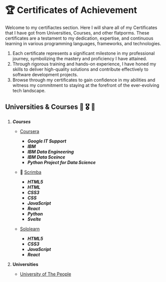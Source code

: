 # 🏆 Certificates of Achievement

Welcome to my certifiactes section. Here I will share all of my Certificates that I have got
from Universities, Courses, and other flatporms. 
These certificates are a testament to my dedication, expertise, and continuous learning in various programming languages, frameworks, and technologies. 


1. Each certificate represents a significant milestone in my professional journey, symbolizing the    mastery and proficiency I have attained.
2. Through rigorous training and hands-on experience, I have honed my skills to deliver high-quality solutions and contribute effectively to software development projects.
3. Browse through my certificates to gain confidence in my abilities and witness my commitment to staying at the forefront of the ever-evolving tech landscape.



## Universities & Courses 🎊 🎖 📒

1. ***Courses***
   + [Coursera](https://www.coursera.org/)
       + ***Google IT Support***
       + ***IBM***
       + ***IBM Data Engineering***
       + ***IBM Data Sceince***
       + ***Python Project for Data Science***
       
   + 🌠 [Scrimba](https://scrimba.com/)
       + ***HTML5***
       + ***HTML***
       + ***CSS3***
       + ***CSS***
       + ***JavaScript***
       + ***React***
       + ***Python***
       + ***Svelte***
   + [Sololearn](https://www.sololearn.com/)
       + ***HTML5***
       + ***CSS3***
       + ***JavaScript***
       + ***React***

2. **Universities**
   + [University of The People](https://www.uopeople.edu/)